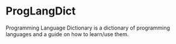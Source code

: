 # ProgLangDict
Programming Language Dictionary is a dictionary of programming languages and a guide on how to learn/use them. 

